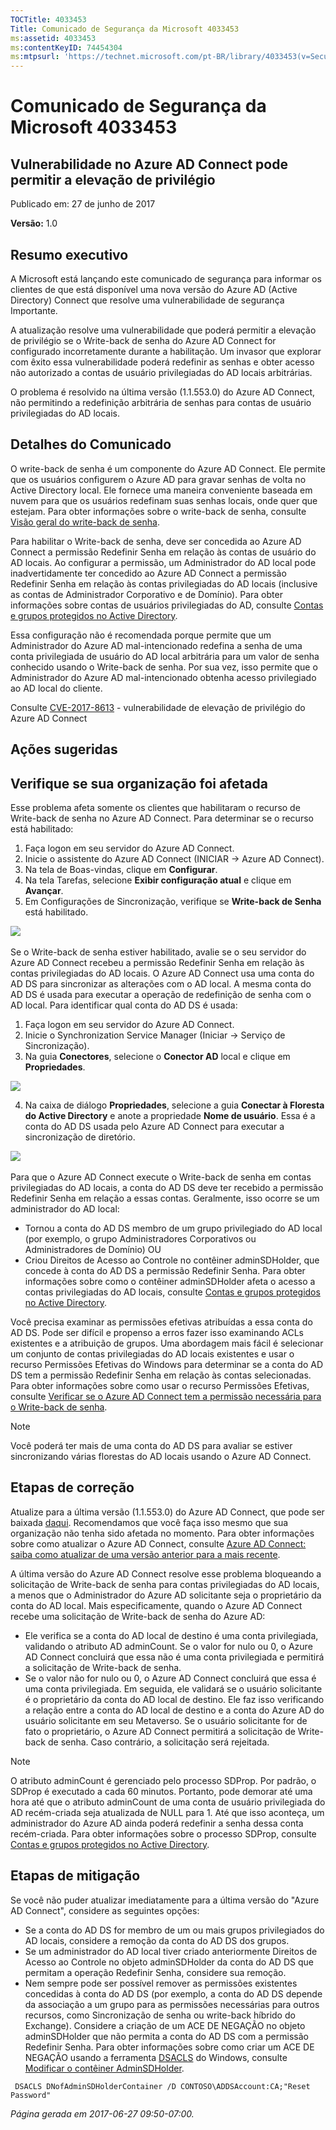 ```yaml
---
TOCTitle: 4033453
Title: Comunicado de Segurança da Microsoft 4033453
ms:assetid: 4033453
ms:contentKeyID: 74454304
ms:mtpsurl: 'https://technet.microsoft.com/pt-BR/library/4033453(v=Security.10)'
---
```


Comunicado de Segurança da Microsoft 4033453
============================================

Vulnerabilidade no Azure AD Connect pode permitir a elevação de privilégio
--------------------------------------------------------------------------

Publicado em: 27 de junho de 2017

**Versão:** 1.0

Resumo executivo
----------------

<span id="sectionToggle0"></span>
A Microsoft está lançando este comunicado de segurança para informar os clientes de que está disponível uma nova versão do Azure AD (Active Directory) Connect que resolve uma vulnerabilidade de segurança Importante.

A atualização resolve uma vulnerabilidade que poderá permitir a elevação de privilégio se o Write-back de senha do Azure AD Connect for configurado incorretamente durante a habilitação. Um invasor que explorar com êxito essa vulnerabilidade poderá redefinir as senhas e obter acesso não autorizado a contas de usuário privilegiadas do AD locais arbitrárias.

O problema é resolvido na última versão (1.1.553.0) do Azure AD Connect, não permitindo a redefinição arbitrária de senhas para contas de usuário privilegiadas do AD locais.

Detalhes do Comunicado
----------------------

<span id="sectionToggle1"></span>
O write-back de senha é um componente do Azure AD Connect. Ele permite que os usuários configurem o Azure AD para gravar senhas de volta no Active Directory local. Ele fornece uma maneira conveniente baseada em nuvem para que os usuários redefinam suas senhas locais, onde quer que estejam. Para obter informações sobre o write-back de senha, consulte [Visão geral do write-back de senha](https://docs.microsoft.com/pt-br/azure/active-directory/active-directory-passwords-writeback).

Para habilitar o Write-back de senha, deve ser concedida ao Azure AD Connect a permissão Redefinir Senha em relação às contas de usuário do AD locais. Ao configurar a permissão, um Administrador do AD local pode inadvertidamente ter concedido ao Azure AD Connect a permissão Redefinir Senha em relação às contas privilegiadas do AD locais (inclusive as contas de Administrador Corporativo e de Domínio). Para obter informações sobre contas de usuários privilegiadas do AD, consulte [Contas e grupos protegidos no Active Directory](https://docs.microsoft.com/pt-br/windows-server/identity/ad-ds/plan/security-best-practices/appendix-c--protected-accounts-and-groups-in-active-directory).

Essa configuração não é recomendada porque permite que um Administrador do Azure AD mal-intencionado redefina a senha de uma conta privilegiada de usuário do AD local arbitrária para um valor de senha conhecido usando o Write-back de senha. Por sua vez, isso permite que o Administrador do Azure AD mal-intencionado obtenha acesso privilegiado ao AD local do cliente.

Consulte [CVE-2017-8613](https://cve.mitre.org/cgi-bin/cvename.cgi?name=cve-2017-8613) - vulnerabilidade de elevação de privilégio do Azure AD Connect

Ações sugeridas
---------------

<span id="sectionToggle2"></span>
**Verifique se sua organização foi afetada**
--------------------------------------------

Esse problema afeta somente os clientes que habilitaram o recurso de Write-back de senha no Azure AD Connect. Para determinar se o recurso está habilitado:

1.  Faça logon em seu servidor do Azure AD Connect.
2.  Inicie o assistente do Azure AD Connect (INICIAR → Azure AD Connect).
3.  Na tela de Boas-vindas, clique em **Configurar**.
4.  Na tela Tarefas, selecione **Exibir configuração atual** e clique em **Avançar**.
5.  Em Configurações de Sincronização, verifique se **Write-back de Senha** está habilitado.

![](../../images/Mt803213.EB9A43C32235251CEBA30763CA023255(pt-BR,Security.10).png) 


Se o Write-back de senha estiver habilitado, avalie se o seu servidor do Azure AD Connect recebeu a permissão Redefinir Senha em relação às contas privilegiadas do AD locais. O Azure AD Connect usa uma conta do AD DS para sincronizar as alterações com o AD local. A mesma conta do AD DS é usada para executar a operação de redefinição de senha com o AD local. Para identificar qual conta do AD DS é usada:

1. Faça logon em seu servidor do Azure AD Connect.
2. Inicie o Synchronization Service Manager (Iniciar → Serviço de Sincronização).
3. Na guia **Conectores**, selecione o **Conector AD** local e clique em **Propriedades**.

  ![](../../images/Mt803213.DB61E87568D302355369B23FC0475F46(pt-BR,Security.10).png)

4. Na caixa de diálogo **Propriedades**, selecione a guia **Conectar à Floresta do Active Directory** e anote a propriedade **Nome de usuário**. Essa é a conta do AD DS usada pelo Azure AD Connect para executar a sincronização de diretório.

![](../../images/Mt803213.BD84BA8E1D6EF8D03644EA75D5C15A1C(pt-BR,Security.10).png) 

Para que o Azure AD Connect execute o Write-back de senha em contas privilegiadas do AD locais, a conta do AD DS deve ter recebido a permissão Redefinir Senha em relação a essas contas. Geralmente, isso ocorre se um administrador do AD local:

-   Tornou a conta do AD DS membro de um grupo privilegiado do AD local (por exemplo, o grupo Administradores Corporativos ou Administradores de Domínio) OU
-   Criou Direitos de Acesso ao Controle no contêiner adminSDHolder, que concede à conta do AD DS a permissão Redefinir Senha. Para obter informações sobre como o contêiner adminSDHolder afeta o acesso a contas privilegiadas do AD locais, consulte [Contas e grupos protegidos no Active Directory](https://docs.microsoft.com/pt-br/windows-server/identity/ad-ds/plan/security-best-practices/appendix-c--protected-accounts-and-groups-in-active-directory).

Você precisa examinar as permissões efetivas atribuídas a essa conta do AD DS. Pode ser difícil e propenso a erros fazer isso examinando ACLs existentes e a atribuição de grupos. Uma abordagem mais fácil é selecionar um conjunto de contas privilegiadas do AD locais existentes e usar o recurso Permissões Efetivas do Windows para determinar se a conta do AD DS tem a permissão Redefinir Senha em relação às contas selecionadas. Para obter informações sobre como usar o recurso Permissões Efetivas, consulte [Verificar se o Azure AD Connect tem a permissão necessária para o Write-back de senha](https://docs.microsoft.com/pt-br/azure/active-directory/active-directory-passwords-troubleshoot).

> [!NOTE]  
> Você poderá ter mais de uma conta do AD DS para avaliar se estiver sincronizando várias florestas do AD locais usando o Azure AD Connect.

Etapas de correção
------------------

Atualize para a última versão (1.1.553.0) do Azure AD Connect, que pode ser baixada [daqui](https://www.microsoft.com/en-us/download/details.aspx?id=47594). Recomendamos que você faça isso mesmo que sua organização não tenha sido afetada no momento. Para obter informações sobre como atualizar o Azure AD Connect, consulte [Azure AD Connect: saiba como atualizar de uma versão anterior para a mais recente](https://docs.microsoft.com/pt-br/azure/active-directory/connect/active-directory-aadconnect-upgrade-previous-version).

A última versão do Azure AD Connect resolve esse problema bloqueando a solicitação de Write-back de senha para contas privilegiadas do AD locais, a menos que o Administrador do Azure AD solicitante seja o proprietário da conta do AD local. Mais especificamente, quando o Azure AD Connect recebe uma solicitação de Write-back de senha do Azure AD:

-   Ele verifica se a conta do AD local de destino é uma conta privilegiada, validando o atributo AD adminCount. Se o valor for nulo ou 0, o Azure AD Connect concluirá que essa não é uma conta privilegiada e permitirá a solicitação de Write-back de senha.
-   Se o valor não for nulo ou 0, o Azure AD Connect concluirá que essa é uma conta privilegiada. Em seguida, ele validará se o usuário solicitante é o proprietário da conta do AD local de destino. Ele faz isso verificando a relação entre a conta do AD local de destino e a conta do Azure AD do usuário solicitante em seu Metaverso. Se o usuário solicitante for de fato o proprietário, o Azure AD Connect permitirá a solicitação de Write-back de senha. Caso contrário, a solicitação será rejeitada.

> [!NOTE]  
> O atributo adminCount é gerenciado pelo processo SDProp. Por padrão, o SDProp é executado a cada 60 minutos. Portanto, pode demorar até uma hora até que o atributo adminCount de uma conta de usuário privilegiada do AD recém-criada seja atualizada de NULL para 1. Até que isso aconteça, um administrador do Azure AD ainda poderá redefinir a senha dessa conta recém-criada. Para obter informações sobre o processo SDProp, consulte [Contas e grupos protegidos no Active Directory](https://docs.microsoft.com/pt-br/windows-server/identity/ad-ds/plan/security-best-practices/appendix-c--protected-accounts-and-groups-in-active-directory).

Etapas de mitigação
-------------------

Se você não puder atualizar imediatamente para a última versão do "Azure AD Connect", considere as seguintes opções:

-   Se a conta do AD DS for membro de um ou mais grupos privilegiados do AD locais, considere a remoção da conta do AD DS dos grupos.
-   Se um administrador do AD local tiver criado anteriormente Direitos de Acesso ao Controle no objeto adminSDHolder da conta do AD DS que permitam a operação Redefinir Senha, considere sua remoção.
-   Nem sempre pode ser possível remover as permissões existentes concedidas à conta do AD DS (por exemplo, a conta do AD DS depende da associação a um grupo para as permissões necessárias para outros recursos, como Sincronização de senha ou write-back híbrido do Exchange). Considere a criação de um ACE DE NEGAÇÃO no objeto adminSDHolder que não permita a conta do AD DS com a permissão Redefinir Senha. Para obter informações sobre como criar um ACE DE NEGAÇÃO usando a ferramenta [DSACLS](https://technet.microsoft.com/pt-br/library/cc771151(v=ws.11).aspx) do Windows, consulte [Modificar o contêiner AdminSDHolder](https://technet.microsoft.com/pt-br/library/cc772662(v=ws.10).aspx).

  ```
   DSACLS DNofAdminSDHolderContainer /D CONTOSO\ADDSAccount:CA;"Reset Password"
  ```

*Página gerada em 2017-06-27 09:50-07:00.*